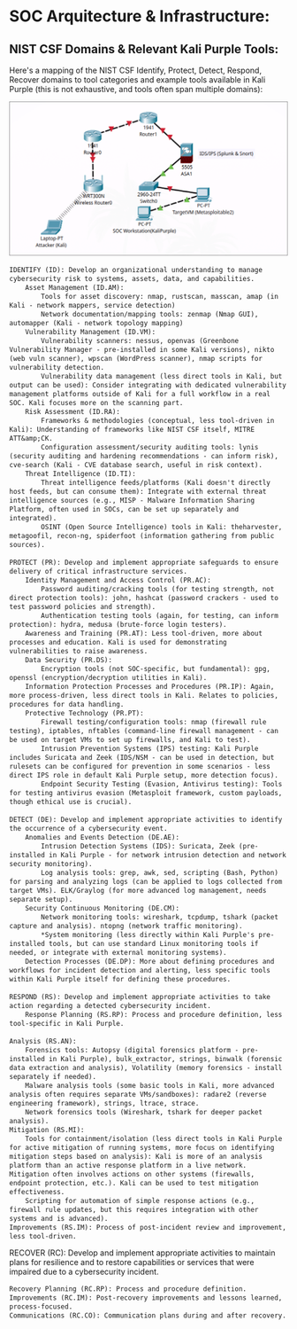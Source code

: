 # SOC Arquitecture & Infrastructure:

## NIST CSF Domains & Relevant Kali Purple Tools:



Here's a mapping of the NIST CSF Identify, Protect, Detect, Respond, Recover domains to tool categories and example tools available in Kali Purple (this is not exhaustive, and tools often span multiple domains):

<div align="center">
<img src="sources/networksqueme1.png" alt="Network topology" width="600"/>
</div>

    IDENTIFY (ID): Develop an organizational understanding to manage cybersecurity risk to systems, assets, data, and capabilities.
        Asset Management (ID.AM):
            Tools for asset discovery: nmap, rustscan, masscan, amap (in Kali - network mappers, service detection)
            Network documentation/mapping tools: zenmap (Nmap GUI), automapper (Kali - network topology mapping)
        Vulnerability Management (ID.VM):
            Vulnerability scanners: nessus, openvas (Greenbone Vulnerability Manager - pre-installed in some Kali versions), nikto (web vuln scanner), wpscan (WordPress scanner), nmap scripts for vulnerability detection.
            Vulnerability data management (less direct tools in Kali, but output can be used): Consider integrating with dedicated vulnerability management platforms outside of Kali for a full workflow in a real SOC. Kali focuses more on the scanning part.
        Risk Assessment (ID.RA):
            Frameworks & methodologies (conceptual, less tool-driven in Kali): Understanding of frameworks like NIST CSF itself, MITRE ATT&amp;CK.
            Configuration assessment/security auditing tools: lynis (security auditing and hardening recommendations - can inform risk), cve-search (Kali - CVE database search, useful in risk context).
        Threat Intelligence (ID.TI):
            Threat intelligence feeds/platforms (Kali doesn't directly host feeds, but can consume them): Integrate with external threat intelligence sources (e.g., MISP - Malware Information Sharing Platform, often used in SOCs, can be set up separately and integrated).
            OSINT (Open Source Intelligence) tools in Kali: theharvester, metagoofil, recon-ng, spiderfoot (information gathering from public sources).

    PROTECT (PR): Develop and implement appropriate safeguards to ensure delivery of critical infrastructure services.
        Identity Management and Access Control (PR.AC):
            Password auditing/cracking tools (for testing strength, not direct protection tools): john, hashcat (password crackers - used to test password policies and strength).
            Authentication testing tools (again, for testing, can inform protection): hydra, medusa (brute-force login testers).
        Awareness and Training (PR.AT): Less tool-driven, more about processes and education. Kali is used for demonstrating vulnerabilities to raise awareness.
        Data Security (PR.DS):
            Encryption tools (not SOC-specific, but fundamental): gpg, openssl (encryption/decryption utilities in Kali).
        Information Protection Processes and Procedures (PR.IP): Again, more process-driven, less direct tools in Kali. Relates to policies, procedures for data handling.
        Protective Technology (PR.PT):
            Firewall testing/configuration tools: nmap (firewall rule testing), iptables, nftables (command-line firewall management - can be used on target VMs to set up firewalls, and Kali to test).
            Intrusion Prevention Systems (IPS) testing: Kali Purple includes Suricata and Zeek (IDS/NSM - can be used in detection, but rulesets can be configured for prevention in some scenarios - less direct IPS role in default Kali Purple setup, more detection focus).
            Endpoint Security Testing (Evasion, Antivirus testing): Tools for testing antivirus evasion (Metasploit framework, custom payloads, though ethical use is crucial).

    DETECT (DE): Develop and implement appropriate activities to identify the occurrence of a cybersecurity event.
        Anomalies and Events Detection (DE.AE):
            Intrusion Detection Systems (IDS): Suricata, Zeek (pre-installed in Kali Purple - for network intrusion detection and network security monitoring).
            Log analysis tools: grep, awk, sed, scripting (Bash, Python) for parsing and analyzing logs (can be applied to logs collected from target VMs). ELK/Graylog (for more advanced log management, needs separate setup).
        Security Continuous Monitoring (DE.CM):
            Network monitoring tools: wireshark, tcpdump, tshark (packet capture and analysis). ntopng (network traffic monitoring).
            *System monitoring (less directly within Kali Purple's pre-installed tools, but can use standard Linux monitoring tools if needed, or integrate with external monitoring systems).
        Detection Processes (DE.DP): More about defining procedures and workflows for incident detection and alerting, less specific tools within Kali Purple itself for defining these procedures.

    RESPOND (RS): Develop and implement appropriate activities to take action regarding a detected cybersecurity incident.
        Response Planning (RS.RP): Process and procedure definition, less tool-specific in Kali Purple.   

    Analysis (RS.AN):
        Forensics tools: Autopsy (digital forensics platform - pre-installed in Kali Purple), bulk_extractor, strings, binwalk (forensic data extraction and analysis), Volatility (memory forensics - install separately if needed).
        Malware analysis tools (some basic tools in Kali, more advanced analysis often requires separate VMs/sandboxes): radare2 (reverse engineering framework), strings, ltrace, strace.
        Network forensics tools (Wireshark, tshark for deeper packet analysis).
    Mitigation (RS.MI):
        Tools for containment/isolation (less direct tools in Kali Purple for active mitigation of running systems, more focus on identifying mitigation steps based on analysis): Kali is more of an analysis platform than an active response platform in a live network. Mitigation often involves actions on other systems (firewalls, endpoint protection, etc.). Kali can be used to test mitigation effectiveness.
        Scripting for automation of simple response actions (e.g., firewall rule updates, but this requires integration with other systems and is advanced).
    Improvements (RS.IM): Process of post-incident review and improvement, less tool-driven.

RECOVER (RC): Develop and implement appropriate activities to maintain plans for resilience and to restore capabilities or services that were impaired due to a cybersecurity incident.

    Recovery Planning (RC.RP): Process and procedure definition.
    Improvements (RC.IM): Post-recovery improvements and lessons learned, process-focused.
    Communications (RC.CO): Communication plans during and after recovery.
